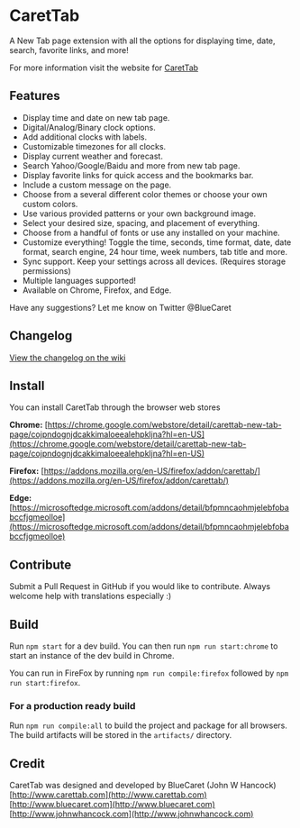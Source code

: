 # CaretTab
A New Tab page extension with all the options for displaying time, date, search, favorite links, and more!

For more information visit the website for [CaretTab](http://www.carettab.com)

## Features
- Display time and date on new tab page.
- Digital/Analog/Binary clock options.
- Add additional clocks with labels.
- Customizable timezones for all clocks.
- Display current weather and forecast.
- Search Yahoo/Google/Baidu and more from new tab page.
- Display favorite links for quick access and the bookmarks bar.
- Include a custom message on the page.
- Choose from a several different color themes or choose your own custom colors.
- Use various provided patterns or your own background image.
- Select your desired size, spacing, and placement of everything.
- Choose from a handful of fonts or use any installed on your machine.
- Customize everything! Toggle the time, seconds, time format, date, date format, search engine, 24 hour time, week numbers, tab title and more.
- Sync support. Keep your settings across all devices. (Requires storage permissions)
- Multiple languages supported!
- Available on Chrome, Firefox, and Edge.

Have any suggestions? Let me know on Twitter @BlueCaret

## Changelog

[View the changelog on the wiki](https://github.com/bluecaret/carettab/wiki/Changelog)

## Install

You can install CaretTab through the browser web stores

**Chrome:**
[https://chrome.google.com/webstore/detail/carettab-new-tab-page/cojpndognjdcakkimaloeealehpkljna?hl=en-US](https://chrome.google.com/webstore/detail/carettab-new-tab-page/cojpndognjdcakkimaloeealehpkljna?hl=en-US)

**Firefox:**
[https://addons.mozilla.org/en-US/firefox/addon/carettab/](https://addons.mozilla.org/en-US/firefox/addon/carettab/)

**Edge:**
[https://microsoftedge.microsoft.com/addons/detail/bfpmncaohmjelebfobabccfjgmeolloe](https://microsoftedge.microsoft.com/addons/detail/bfpmncaohmjelebfobabccfjgmeolloe)

## Contribute

Submit a Pull Request in GitHub if you would like to contribute. Always welcome help with translations especially :)

## Build
Run `npm start` for a dev build. You can then run `npm run start:chrome` to start an instance of the dev build in Chrome.

You can run in FireFox by running `npm run compile:firefox` followed by `npm run start:firefox`.

### For a production ready build

Run `npm run compile:all` to build the project and package for all browsers. The build artifacts will be stored in the `artifacts/` directory.

## Credit
CaretTab was designed and developed by BlueCaret (John W Hancock)
[http://www.carettab.com](http://www.carettab.com)
[http://www.bluecaret.com](http://www.bluecaret.com)
[http://www.johnwhancock.com](http://www.johnwhancock.com)
